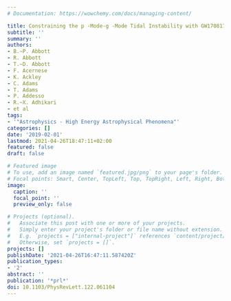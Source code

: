 ```yaml
---
# Documentation: https://wowchemy.com/docs/managing-content/

title: Constraining the p -Mode-g -Mode Tidal Instability with GW170817
subtitle: ''
summary: ''
authors:
- B.~P. Abbott
- R. Abbott
- T.~D. Abbott
- F. Acernese
- K. Ackley
- C. Adams
- T. Adams
- P. Addesso
- R.~X. Adhikari
- et al
tags:
- '"Astrophysics - High Energy Astrophysical Phenomena"'
categories: []
date: '2019-02-01'
lastmod: 2021-04-26T18:47:11+02:00
featured: false
draft: false

# Featured image
# To use, add an image named `featured.jpg/png` to your page's folder.
# Focal points: Smart, Center, TopLeft, Top, TopRight, Left, Right, BottomLeft, Bottom, BottomRight.
image:
  caption: ''
  focal_point: ''
  preview_only: false

# Projects (optional).
#   Associate this post with one or more of your projects.
#   Simply enter your project's folder or file name without extension.
#   E.g. `projects = ["internal-project"]` references `content/project/deep-learning/index.md`.
#   Otherwise, set `projects = []`.
projects: []
publishDate: '2021-04-26T16:47:11.587420Z'
publication_types:
- '2'
abstract: ''
publication: '*prl*'
doi: 10.1103/PhysRevLett.122.061104
---
```

